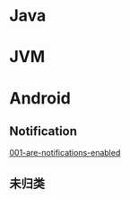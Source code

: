 # Java

# JVM

# Android


## Notification

[001-are-notifications-enabled](android/notification/001-are-notifications-enabled.md)

## 未归类
